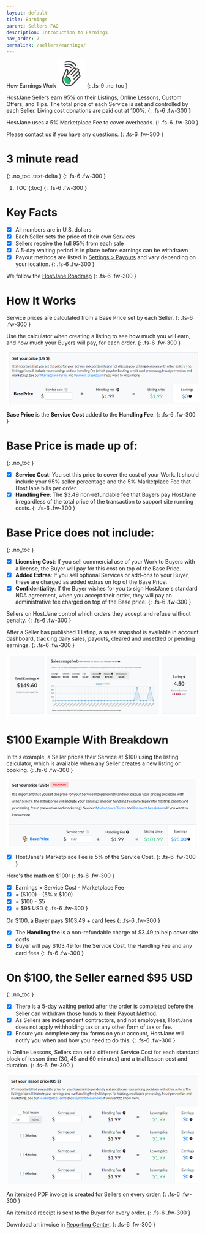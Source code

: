 ```yaml
---
layout: default
title: Earnings
parent: Sellers FAQ
description: Introduction to Earnings
nav_order: 7
permalink: /sellers/earnings/
---
```


How Earnings Work ![](/assets/wave.svg)
{: .fs-9 .no_toc }

<span class="green">HostJane Sellers earn 95% on their Listings, Online Lessons, Custom Offers, and Tips. The total price of each Service is set and controlled by each Seller. Living cost donations are paid out at 100%.</span>
{: .fs-6 .fw-300 }

<span class="blue">HostJane uses a 5% Marketplace Fee to cover overheads.</span>
{: .fs-6 .fw-300 }

Please [contact us](https://www.hostjane.com/marketplace/contact) if you have any questions.
{: .fs-6 .fw-300 }

# 3 minute read
{: .no_toc .text-delta }
{: .fs-6 .fw-300 }

1. TOC
{:toc}
{: .fs-6 .fw-300 }

# Key Facts

- [x] All numbers are in U.S. dollars
- [x] Each Seller sets the price of their own Services
- [x] Sellers receive the full 95% from each sale
- [x] A 5-day waiting period is in place before earnings can be withdrawn
- [x] Payout methods are listed in [Settings > Payouts](https://www.hostjane.com/marketplace/settings/payouts) and vary depending on your location.
{: .fs-6 .fw-300 }

<span class="green">We follow the [HostJane Roadmap](/marketplace-faq/hostjane-roadmap/)</span>
{: .fs-6 .fw-300 }

# How It Works

<span class="orange">Service prices are calculated from a Base Price set by each Seller.</span>
{: .fs-6 .fw-300 }

<span class="blue">Use the calculator when creating a listing to see how much you will earn, and how much your Buyers will pay, for each order.</span>
{: .fs-6 .fw-300 }

![](/assets/calculator-clear.png)

<span class="yellow">**Base Price** is the **Service Cost** added to the **Handling Fee**.</span>
{: .fs-6 .fw-300 }

# Base Price is made up of:
{: .no_toc }

- [x] **Service Cost**: You set this price to cover the cost of your Work. It should include your 95% seller percentage and the 5% Marketplace Fee that HostJane bills per order.
- [x] **Handling Fee**: The $3.49 non-refundable fee that Buyers pay HostJane irregardless of the total price of the transaction to support site running costs.
{: .fs-6 .fw-300 }

# Base Price does not include:
{: .no_toc }

- [x] **Licensing Cost**: If you sell commercial use of your Work to Buyers with a license, the Buyer will pay for this cost on top of the Base Price. 
- [x] **Added Extras**: If you sell optional Services or add-ons to your Buyer, these are charged as added extras on top of the Base Price.
- [x] **Confidentiality**: If the Buyer wishes for you to sign HostJane's standard NDA agreement, when you accept their order, they will pay an administrative fee charged on top of the Base price. 
{: .fs-6 .fw-300 }

<span class="red">Sellers on HostJane control which orders they accept and refuse without penalty.</span>
{: .fs-6 .fw-300 }

<span class="yellow">After a Seller has published 1 listing, a sales snapshot is available in account dashboard, tracking daily sales, payouts, cleared and unsettled or pending earnings.</span>
{: .fs-6 .fw-300 }

![](/assets/snapshot.png)

# $100 Example With Breakdown

In this example, a Seller prices their Service at $100 using the listing calculator, which is available when any Seller creates a new listing or booking.
{: .fs-6 .fw-300 }

![](/assets/calculator.png)

- [x] HostJane's Marketplace Fee is 5% of the Service Cost.
{: .fs-6 .fw-300 }

<span class="green">Here's the math on $100:</span>
{: .fs-6 .fw-300 }

- [x] Earnings = Service Cost - Marketplace Fee
- [x] = ($100) - (5% x $100)
- [x] = $100 - $5
- [x] = $95 USD
{: .fs-6 .fw-300 }

<span class="purple">On $100, a Buyer pays $103.49 + card fees</span>
{: .fs-6 .fw-300 }

- [x] The **Handling fee** is a non-refundable charge of $3.49 to help cover site costs
- [x] Buyer will pay $103.49 for the Service Cost, the Handling Fee and any card fees
{: .fs-6 .fw-300 }

# On $100, the Seller earned $95 USD
{: .no_toc }

- [x] There is a 5-day waiting period after the order is completed before the Seller can withdraw those funds to their [Payout Method](https://www.hostjane.com/marketplace/settings/payouts).
- [x] As Sellers are independent contractors, and not employees, HostJane does not apply withholding tax or any other form of tax or fee.
- [x] Ensure you complete any tax forms on your account, HostJane will notify you when and how you need to do this.
{: .fs-6 .fw-300 }

In Online Lessons, Sellers can set a different Service Cost for each standard block of lesson time (30, 45 and 60 minutes) and a trial lesson cost and duration.
{: .fs-6 .fw-300 }

![](/assets/calculator-lesson.png)

<span class="green">An itemized PDF invoice is created for Sellers on every order.</span>
{: .fs-6 .fw-300 }

<span class="purple">An itemized receipt is sent to the Buyer for every order.</span>
{: .fs-6 .fw-300 }

<span class="yellow">Download an invoice in [Reporting Center](https://www.hostjane.com/marketplace/reporting).</span>
{: .fs-6 .fw-300 }
